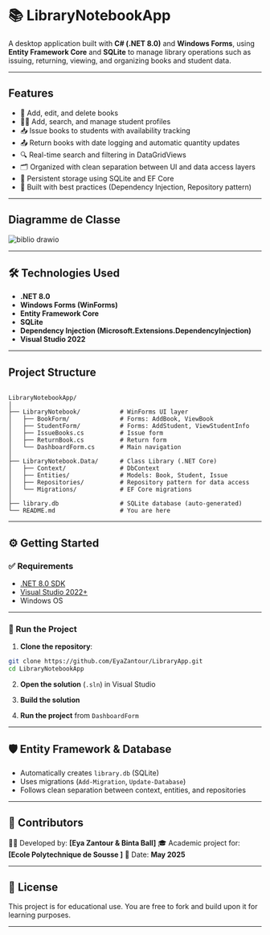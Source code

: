 

# 📚 LibraryNotebookApp

A desktop application built with **C# (.NET 8.0)** and **Windows Forms**, using **Entity Framework Core** and **SQLite** to manage library operations such as issuing, returning, viewing, and organizing books and student data.

---

## Features

- 📖 Add, edit, and delete books
- 👩‍🎓 Add, search, and manage student profiles
- 📥 Issue books to students with availability tracking
- 📤 Return books with date logging and automatic quantity updates
- 🔍 Real-time search and filtering in DataGridViews
- 🗂 Organized with clean separation between UI and data access layers
- 💾 Persistent storage using SQLite and EF Core
- 🎯 Built with best practices (Dependency Injection, Repository pattern)

---

## Diagramme de Classe

![biblio drawio](https://github.com/user-attachments/assets/f8863d16-2ae9-49ed-8ed0-717e046bb041)

---

## 🛠️ Technologies Used

- **.NET 8.0**
- **Windows Forms (WinForms)**
- **Entity Framework Core**
- **SQLite**
- **Dependency Injection (Microsoft.Extensions.DependencyInjection)**
- **Visual Studio 2022**

---

## Project Structure

```

LibraryNotebookApp/
│
├── LibraryNotebook/           # WinForms UI layer
│   ├── BookForm/              # Forms: AddBook, ViewBook
│   ├── StudentForm/           # Forms: AddStudent, ViewStudentInfo
│   ├── IssueBooks.cs          # Issue form
│   ├── ReturnBook.cs          # Return form
│   └── DashboardForm.cs       # Main navigation
│
├── LibraryNotebook.Data/      # Class Library (.NET Core)
│   ├── Context/               # DbContext
│   ├── Entities/              # Models: Book, Student, Issue
│   ├── Repositories/          # Repository pattern for data access
│   └── Migrations/            # EF Core migrations
│
├── library.db                 # SQLite database (auto-generated)
└── README.md                  # You are here

````

---

## ⚙️ Getting Started

### ✅ Requirements

- [.NET 8.0 SDK](https://dotnet.microsoft.com/download)
- [Visual Studio 2022+](https://visualstudio.microsoft.com/)
- Windows OS

---

### 🧪 Run the Project

1. **Clone the repository**:

```bash
git clone https://github.com/EyaZantour/LibraryApp.git
cd LibraryNotebookApp
````

2. **Open the solution** (`.sln`) in Visual Studio

3. **Build the solution**

4. **Run the project** from `DashboardForm`

---

## 🛡️ Entity Framework & Database

* Automatically creates `library.db` (SQLite)
* Uses migrations (`Add-Migration`, `Update-Database`)
* Follows clean separation between context, entities, and repositories

---

## 🤝 Contributors

👩‍💻 Developed by: **\[Eya Zantour & Binta Ball]**
🎓 Academic project for: **\[Ecole Polytechnique de Sousse ]**
📆 Date: **May 2025**

---

## 📄 License

This project is for educational use.
You are free to fork and build upon it for learning purposes.

---





